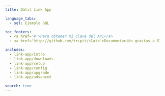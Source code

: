 ```yaml
---
title: Dátil Link App

language_tabs:
  - sql: Ejemplo SQL

toc_footers:
  - <a href='#'>Para obtener mi clave del API</a>
  - <a href='http://github.com/tripit/slate'>Documentación gracias a Slate</a>

includes:
  - link-app/intro
  - link-app/downloads
  - link-app/setup
  - link-app/config
  - link-app/upgrade
  - link-app/advanced

search: true
---
```

